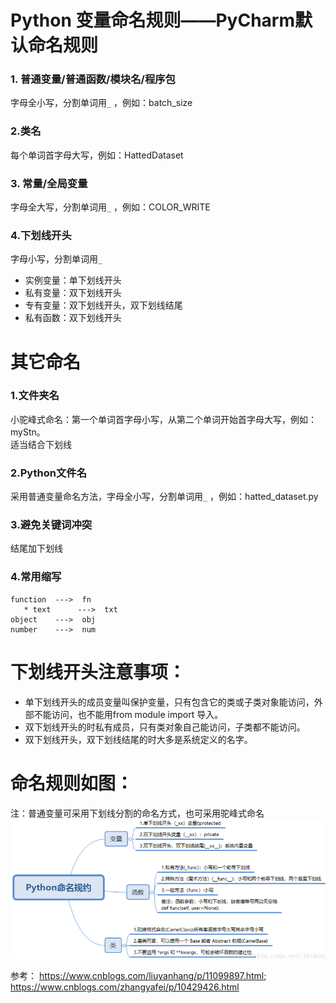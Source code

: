 # Python 变量命名规则——PyCharm默认命名规则
### 1. 普通变量/普通函数/模块名/程序包  
字母全小写，分割单词用`_` ，例如：batch_size  
### 2.类名  
每个单词首字母大写，例如：HattedDataset  
### 3. 常量/全局变量   
字母全大写，分割单词用`_` ，例如：COLOR_WRITE  
### 4.下划线开头  
字母小写，分割单词用`_`  
* 实例变量：单下划线开头   
* 私有变量：双下划线开头    
* 专有变量：双下划线开头，双下划线结尾   
* 私有函数：双下划线开头
# 其它命名
### 1.文件夹名  
小驼峰式命名：第一个单词首字母小写，从第二个单词开始首字母大写，例如： myStn。  
适当结合下划线  
### 2.Python文件名  
采用普通变量命名方法，字母全小写，分割单词用`_` ，例如：hatted_dataset.py  
### 3.避免关键词冲突  
结尾加下划线   
### 4.常用缩写

    function  --->  fn  
       * text      --->  txt  
    object    --->  obj  
    number    --->  num  

# 下划线开头注意事项：  
* 单下划线开头的成员变量叫保护变量，只有包含它的类或子类对象能访问，外部不能访问，也不能用from module import 导入。    
* 双下划线开头的时私有成员，只有类对象自己能访问，子类都不能访问。  
* 双下划线开头，双下划线结尾的时大多是系统定义的名字。  
# 命名规则如图：
注：普通变量可采用下划线分割的命名方式，也可采用驼峰式命名  
![naming_ruls](picture/varNamingRules/PythonVarNamingRules.png)  


参考：  https://www.cnblogs.com/liuyanhang/p/11099897.html;    https://www.cnblogs.com/zhangyafei/p/10429426.html   
